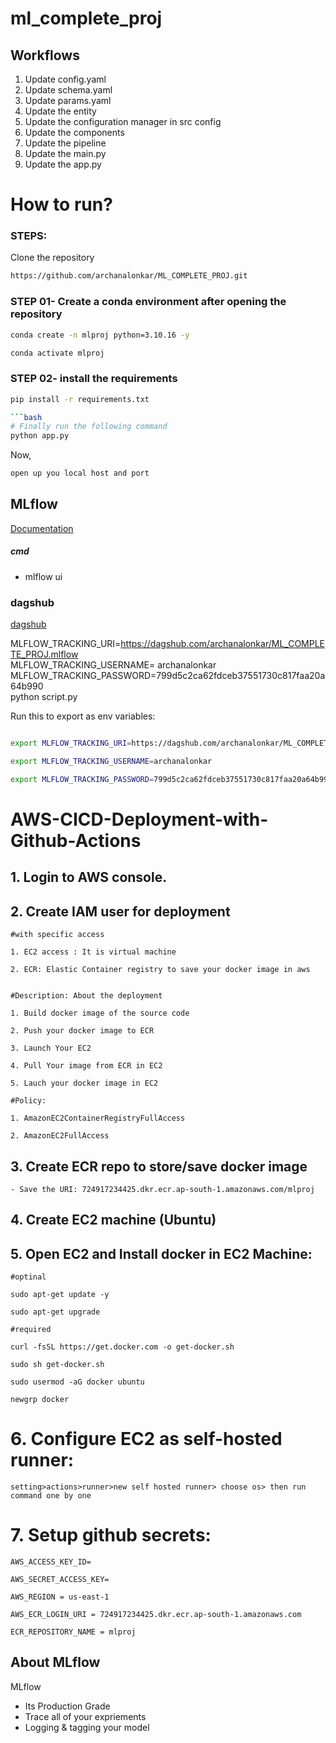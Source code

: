 # ml_complete_proj


## Workflows

1. Update config.yaml
2. Update schema.yaml
3. Update params.yaml
4. Update the entity
5. Update the configuration manager in src config
6. Update the components
7. Update the pipeline 
8. Update the main.py
9. Update the app.py


# How to run?
### STEPS:

Clone the repository

```bash
https://github.com/archanalonkar/ML_COMPLETE_PROJ.git
```
### STEP 01- Create a conda environment after opening the repository

```bash
conda create -n mlproj python=3.10.16 -y
```

```bash
conda activate mlproj
```


### STEP 02- install the requirements
```bash
pip install -r requirements.txt

```bash
# Finally run the following command
python app.py
```

Now,
```bash
open up you local host and port
```



## MLflow

[Documentation](https://mlflow.org/docs/latest/index.html)


##### cmd
- mlflow ui

### dagshub
[dagshub](https://dagshub.com/)

MLFLOW_TRACKING_URI=https://dagshub.com/archanalonkar/ML_COMPLETE_PROJ.mlflow \
MLFLOW_TRACKING_USERNAME= archanalonkar \
MLFLOW_TRACKING_PASSWORD=799d5c2ca62fdceb37551730c817faa20a64b990 \
python script.py

Run this to export as env variables:
```bash

export MLFLOW_TRACKING_URI=https://dagshub.com/archanalonkar/ML_COMPLETE_PROJ.mlflow

export MLFLOW_TRACKING_USERNAME=archanalonkar

export MLFLOW_TRACKING_PASSWORD=799d5c2ca62fdceb37551730c817faa20a64b990

```

# AWS-CICD-Deployment-with-Github-Actions

## 1. Login to AWS console.

## 2. Create IAM user for deployment

	#with specific access

	1. EC2 access : It is virtual machine

	2. ECR: Elastic Container registry to save your docker image in aws


	#Description: About the deployment

	1. Build docker image of the source code

	2. Push your docker image to ECR

	3. Launch Your EC2 

	4. Pull Your image from ECR in EC2

	5. Lauch your docker image in EC2

	#Policy:

	1. AmazonEC2ContainerRegistryFullAccess

	2. AmazonEC2FullAccess

	
## 3. Create ECR repo to store/save docker image
    - Save the URI: 724917234425.dkr.ecr.ap-south-1.amazonaws.com/mlproj
	                

	
## 4. Create EC2 machine (Ubuntu) 

## 5. Open EC2 and Install docker in EC2 Machine:
	
	
	#optinal

	sudo apt-get update -y

	sudo apt-get upgrade
	
	#required

	curl -fsSL https://get.docker.com -o get-docker.sh

	sudo sh get-docker.sh

	sudo usermod -aG docker ubuntu

	newgrp docker
	
# 6. Configure EC2 as self-hosted runner:
    setting>actions>runner>new self hosted runner> choose os> then run command one by one


# 7. Setup github secrets:

    AWS_ACCESS_KEY_ID=

    AWS_SECRET_ACCESS_KEY=

    AWS_REGION = us-east-1

    AWS_ECR_LOGIN_URI = 724917234425.dkr.ecr.ap-south-1.amazonaws.com
    
    ECR_REPOSITORY_NAME = mlproj




## About MLflow 
MLflow

 - Its Production Grade
 - Trace all of your expriements
 - Logging & tagging your model


